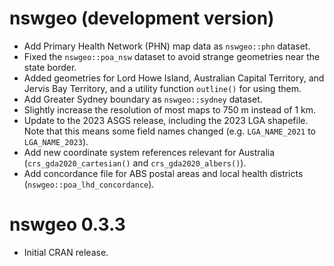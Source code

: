 # nswgeo (development version)

* Add Primary Health Network (PHN) map data as `nswgeo::phn` dataset.
* Fixed the `nswgeo::poa_nsw` dataset to avoid strange geometries near the state
  border.
* Added geometries for Lord Howe Island, Australian Capital Territory, and
  Jervis Bay Territory, and a utility function `outline()` for using them.
* Add Greater Sydney boundary as `nswgeo::sydney` dataset.
* Slightly increase the resolution of most maps to 750 m instead of 1 km.
* Update to the 2023 ASGS release, including the 2023 LGA shapefile. Note that
  this means some field names changed (e.g. `LGA_NAME_2021` to `LGA_NAME_2023`).
* Add new coordinate system references relevant for Australia
  (`crs_gda2020_cartesian()` and `crs_gda2020_albers()`).
* Add concordance file for ABS postal areas and local health districts
  (`nswgeo::poa_lhd_concordance`).

# nswgeo 0.3.3

* Initial CRAN release.
